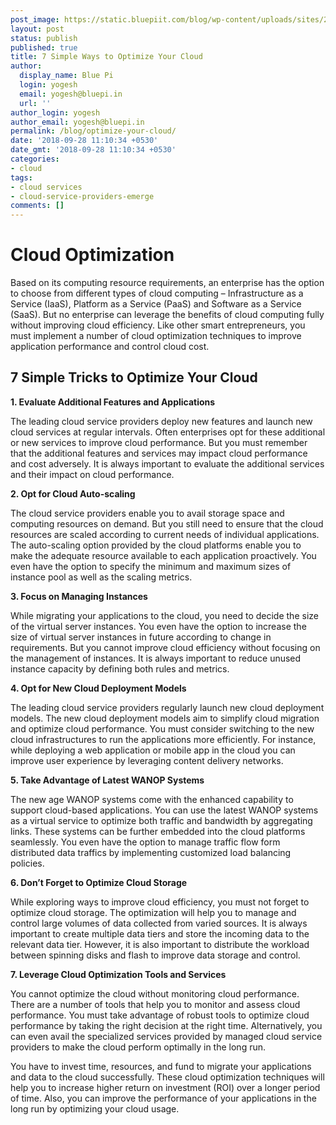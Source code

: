 ```yaml
---
post_image: https://static.bluepiit.com/blog/wp-content/uploads/sites/2/2018/09/Ways-to-Optimize-Your-Cloud.png
layout: post
status: publish
published: true
title: 7 Simple Ways to Optimize Your Cloud
author:
  display_name: Blue Pi
  login: yogesh
  email: yogesh@bluepi.in
  url: ''
author_login: yogesh
author_email: yogesh@bluepi.in
permalink: /blog/optimize-your-cloud/
date: '2018-09-28 11:10:34 +0530'
date_gmt: '2018-09-28 11:10:34 +0530'
categories:
- cloud
tags: 
- cloud services
- cloud-service-providers-emerge
comments: []
---
```

# Cloud Optimization
<p> Based on its computing resource requirements, an enterprise has the option to choose from different types of cloud computing &ndash; Infrastructure as a Service (IaaS), Platform as a Service (PaaS) and Software as a Service (SaaS). But no enterprise can leverage the benefits of cloud computing fully without improving cloud efficiency. Like other smart entrepreneurs, you must implement a number of cloud optimization techniques to improve application performance and control cloud cost. </p>
<h2>7 Simple Tricks to Optimize Your Cloud </h2>
<p><b> 1. Evaluate Additional Features and Applications </b></p>
<p> The leading cloud service providers deploy new features and launch new cloud services at regular intervals. Often enterprises opt for these additional or new services to improve cloud performance. But you must remember that the additional features and services may impact cloud performance and cost adversely. It is always important to evaluate the additional services and their impact on cloud performance.</p>
<p><b> 2. Opt for Cloud Auto-scaling </b></p>
<p> The cloud service providers enable you to avail storage space and computing resources on demand. But you still need to ensure that the cloud resources are scaled according to current needs of individual applications. The auto-scaling option provided by the cloud platforms enable you to make the adequate resource available to each application proactively. You even have the option to specify the minimum and maximum sizes of instance pool as well as the scaling metrics. </p>
<p><b> 3. Focus on Managing Instances </b></p>
<p> While migrating your applications to the cloud, you need to decide the size of the virtual server instances. You even have the option to increase the size of virtual server instances in future according to change in requirements. But you cannot improve cloud efficiency without focusing on the management of instances. It is always important to reduce unused instance capacity by defining both rules and metrics.  </p>
<p><b>4. Opt for New Cloud Deployment Models </b></p>
<p> The leading cloud service providers regularly launch new cloud deployment models. The new cloud deployment models aim to simplify cloud migration and optimize cloud performance. You must consider switching to the new cloud infrastructures to run the applications more efficiently. For instance, while deploying a web application or mobile app in the cloud you can improve user experience by leveraging content delivery networks.</p>
<p><b> 5. Take Advantage of Latest WANOP Systems </b></p>
<p> The new age WANOP systems come with the enhanced capability to support cloud-based applications. You can use the latest WANOP systems as a virtual service to optimize both traffic and bandwidth by aggregating links. These systems can be further embedded into the cloud platforms seamlessly. You even have the option to manage traffic flow form distributed data traffics by implementing customized load balancing policies. </p>
<p><b> 6. Don&rsquo;t Forget to Optimize Cloud Storage </b></p>
<p> While exploring ways to improve cloud efficiency, you must not forget to optimize cloud storage. The optimization will help you to manage and control large volumes of data collected from varied sources. It is always important to create multiple data tiers and store the incoming data to the relevant data tier. However, it is also important to distribute the workload between spinning disks and flash to improve data storage and control. </p>
<p><b> 7. Leverage Cloud Optimization Tools and Services </b></p>
<p> You cannot optimize the cloud without monitoring cloud performance. There are a number of tools that help you to monitor and assess cloud performance. You must take advantage of robust tools to optimize cloud performance by taking the right decision at the right time. Alternatively, you can even avail the specialized services provided by managed cloud service providers to make the cloud perform optimally in the long run. </p>
<p> You have to invest time, resources, and fund to migrate your applications and data to the cloud successfully. These cloud optimization techniques will help you to increase higher return on investment (ROI) over a longer period of time. Also, you can improve the performance of your applications in the long run by optimizing your cloud usage. </p>
